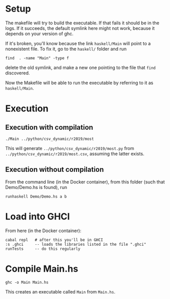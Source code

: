 # Setup

The makefile will try to build the executable.
If that fails it should be in the logs.
If it succeeds, the default symlink here might not work,
because it depends on your version of ghc.

If it's broken, you'll know because the link
`haskell/Main` will point to a nonexistent file.
To fix it, go to the `haskell/` folder and run
```
find  . -name "Main" -type f
```
delete the old symlink, and make a new one
pointing to the file that `find` discovered.

Now the Makefile will be able to run the executable
by referring to it as `haskell/Main`.

# Execution

## Execution with compilation

```
./Main ../python/csv_dynamic/r2019/most
```

This will generate `../python/csv_dynamic/r2019/most.py`
from `../python/csv_dynamic/r2019/most.csv`,
assuming the latter exists.

## Execution without compilation

From the command line (in the Docker container),
from this folder (such that Demo/Demo.hs is found), run
```
runhaskell Demo/Demo.hs a b
```

# Load into GHCI

From here (in the Docker container):
```
cabal repl   # after this you'll be in GHCI
:s .ghci     -- loads the libraries listed in the file ".ghci"
runTests     -- do this regularly
```

# Compile Main.hs

```
ghc -o Main Main.hs
```

This creates an executable called `Main` from `Main.hs`.
